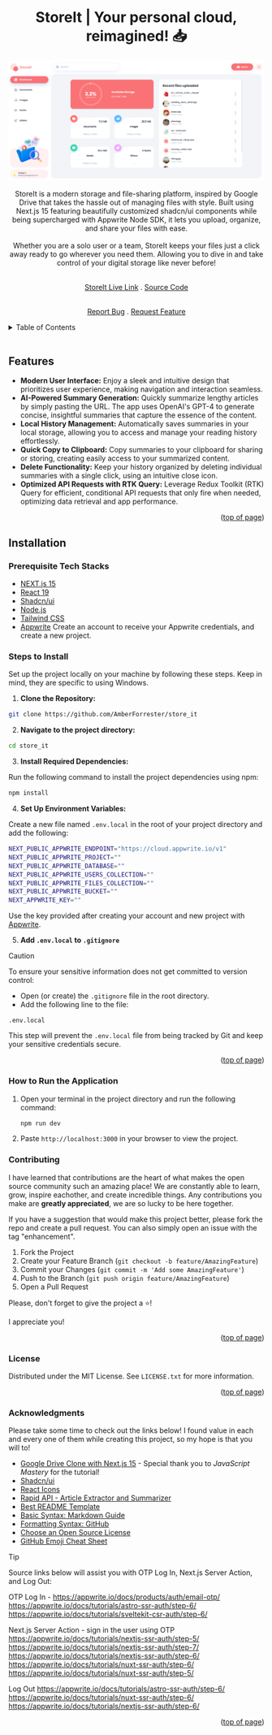 <a id="readme-top"></a>

<h1 align="center">StoreIt | Your personal cloud, reimagined! 📥</h1> 

<div align="center">

<img src="/public/assets/images/StorageDashboard.png" alt="Picture of QuickGist an open-source summarizer that converts lengthy articles into clear and concise insights.">

<p align="center">StoreIt is a modern storage and file-sharing platform, inspired by Google Drive that takes the hassle out of managing files with style. Built using Next.js 15 featuring beautifully customized shadcn/ui components while being supercharged with Appwrite Node SDK, it lets you upload, organize, and share your files with ease. 
<br/>
<br/>
Whether you are a solo user or a team, StoreIt keeps your files just a click away ready to go wherever you need them. Allowing you to dive in and take control of your digital storage like never before! 
<br />
<br />

<a href="www.storeit.amberforrester.io">StoreIt Live Link</a>
.
<a href="https://github.com/AmberForrester/store_it">Source Code</a>


<br />
<a href="https://github.com/AmberForrester/store_it/issues/new?assignees=&labels=bug&projects=&template=bug-report-%F0%9F%90%9E.md&title=">Report Bug</a>
.
<a href="https://github.com/AmberForrester/store_it/issues/new?assignees=&labels=enhancement&projects=&template=feature-request-%F0%9F%9A%80.md&title=">Request Feature</a>
</p>
</div>

<details>
  <summary>Table of Contents</summary>
  <ol>
    <li><a href="#features">Features</a></li>
    <li><a href="#installation">Installation</a></li>
    <li><a href="#steps-to-install">Steps to Install</a></li>
    <li><a href="#how-to-run-the-application">How to Run the Application</a></li>
    <li><a href="#contributing">Contributing</a></li>
    <li><a href="#license">License</a></li>
    <li><a href="#acknowledgments">Acknowledgments</a></li>
  </ol>
</details>
<br />



## Features
- **Modern User Interface:** Enjoy a sleek and intuitive design that prioritizes user experience, making navigation and interaction seamless.
- **AI-Powered Summary Generation:** Quickly summarize lengthy articles by simply pasting the URL. The app uses OpenAI's GPT-4 to generate concise, insightful summaries that capture the essence of the content.
- **Local History Management:** Automatically saves summaries in your local storage, allowing you to access and manage your reading history effortlessly. 
- **Quick Copy to Clipboard:** Copy summaries to your clipboard for sharing or storing, creating easily access to your summarized content.
- **Delete Functionality:** Keep your history organized by deleting individual summaries with a single click, using an intuitive close icon.
- **Optimized API Requests with RTK Query:** Leverage Redux Toolkit (RTK) Query for efficient, conditional API requests that only fire when needed, optimizing data retrieval and app performance.

<p align="right">(<a href="#readme-top">top of page</a>)</p>



## Installation

### Prerequisite Tech Stacks
- [NEXT.js 15](https://nextjs.org/)
- [React 19](https://react.dev/)
- [Shadcn/ui](https://ui.shadcn.com/)
- [Node.js](https://nodejs.org/en)
- [Tailwind CSS](https://tailwindcss.com/)
- [Appwrite](https://appwrite.io/) Create an account to receive your Appwrite credentials, and create a new project.



### Steps to Install

Set up the project locally on your machine by following these steps. 
Keep in mind, they are specific to using Windows.

1. **Clone the Repository:**
  ```bash
  git clone https://github.com/AmberForrester/store_it
  ```

2. **Navigate to the project directory:**
  ```bash
  cd store_it
  ```

3. **Install Required Dependencies:** 

Run the following command to install the project dependencies using npm:
  ```bash
  npm install
  ```

4. **Set Up Environment Variables:**

Create a new file named `.env.local` in the root of your project directory and add the following:
   ```bash
  NEXT_PUBLIC_APPWRITE_ENDPOINT="https://cloud.appwrite.io/v1"
  NEXT_PUBLIC_APPWRITE_PROJECT=""
  NEXT_PUBLIC_APPWRITE_DATABASE=""
  NEXT_PUBLIC_APPWRITE_USERS_COLLECTION=""
  NEXT_PUBLIC_APPWRITE_FILES_COLLECTION=""
  NEXT_PUBLIC_APPWRITE_BUCKET=""
  NEXT_APPWRITE_KEY=""
   ```

Use the key provided after creating your account and new project with [Appwrite](https://appwrite.io/). 

5. **Add `.env.local` to `.gitignore`**

> [!CAUTION]
> To ensure your sensitive information does not get committed to version control:
  - Open (or create) the `.gitignore` file in the root directory.
  - Add the following line to the file:
   ```
   .env.local
   ```

This step will prevent the `.env.local` file from being tracked by Git and keep your sensitive credentials secure. 

<p align="right">(<a href="#readme-top">top of page</a>)</p>



### How to Run the Application

1. Open your terminal in the project directory and run the following command: 
   ```bash
   npm run dev
   ```

2. Paste `http://localhost:3000` in your browser to view the project.



### Contributing

I have learned that contributions are the heart of what makes the open source community such an amazing place! We are constantly able to learn, grow, inspire eachother, and create incredible things. Any contributions you make are **greatly appreciated**, we are so lucky to be here together.

If you have a suggestion that would make this project better, please fork the repo and create a pull request. You can also simply open an issue with the tag "enhancement".

1. Fork the Project
2. Create your Feature Branch (`git checkout -b feature/AmazingFeature`)
3. Commit your Changes (`git commit -m 'Add some AmazingFeature'`)
4. Push to the Branch (`git push origin feature/AmazingFeature`)
5. Open a Pull Request

Please, don't forget to give the project a :star:! 

I appreciate you!

<p align="right">(<a href="#readme-top">top of page</a>)</p>



### License

Distributed under the MIT License. See `LICENSE.txt` for more information.

<p align="right">(<a href="#readme-top">top of page</a>)</p>



### Acknowledgments

Please take some time to check out the links below! I found value in each and every one of them while creating this project, so my hope is that you will to!

* [Google Drive Clone with Next.js 15](https://youtu.be/lie0cr3wESQ?si=2ec5nZEWd7a7sYll) - Special thank you to _JavaScript Mastery_ for the tutorial!
* [Shadcn/ui ](https://www.npmjs.com/package/react-icons)
* [React Icons](https://react-icons.github.io/react-icons/)
* [Rapid API - Article Extractor and Summarizer](https://rapidapi.com/restyler/api/article-extractor-and-summarizer)
* [Best README Template](https://github.com/othneildrew/Best-README-Template)
* [Basic Syntax: Markdown Guide](https://www.markdownguide.org/basic-syntax/#reference-style-links)
* [Formatting Syntax: GitHub](https://docs.github.com/en/get-started/writing-on-github/getting-started-with-writing-and-formatting-on-github/basic-writing-and-formatting-syntax)
* [Choose an Open Source License](https://choosealicense.com)
* [GitHub Emoji Cheat Sheet](https://github.com/ikatyang/emoji-cheat-sheet/blob/master/README.md#animal-bug)

> [!TIP]
> Source links below will assist you with OTP Log In, Next.js Server Action, and Log Out:
>
> OTP Log In - 
> https://appwrite.io/docs/products/auth/email-otp/
> https://appwrite.io/docs/tutorials/astro-ssr-auth/step-6/
> https://appwrite.io/docs/tutorials/sveltekit-csr-auth/step-6/
>
> Next.js Server Action - sign in the user using OTP
> https://appwrite.io/docs/tutorials/nextjs-ssr-auth/step-5/
> https://appwrite.io/docs/tutorials/nextjs-ssr-auth/step-7/
> https://appwrite.io/docs/tutorials/nextjs-ssr-auth/step-6/
> https://appwrite.io/docs/tutorials/nuxt-ssr-auth/step-6/
> https://appwrite.io/docs/tutorials/nuxt-ssr-auth/step-5/
>
> Log Out
> https://appwrite.io/docs/tutorials/astro-ssr-auth/step-6/
> https://appwrite.io/docs/tutorials/nuxt-ssr-auth/step-6/
> https://appwrite.io/docs/tutorials/nextjs-ssr-auth/step-6/

<p align="right">(<a href="#readme-top">top of page</a>)</p>